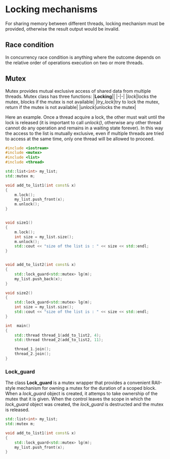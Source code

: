 # Locking mechanisms
For sharing memory between different threads, locking mechanism must be provided, otherwise the result output would be invalid.

## Race condition
In concurrency race condition is anything where the outcome depends on the relative order of operations execution on two or more threads.

## Mutex
Mutex provides mutual exclusive access of shared data from multiple threads.
Mutex class has three functions:
|**Locking**||
|-|-|
|*lock*|locks the mutex, blocks if the mutex is not available|
|*try_lock*|try to lock the mutex, return if the mutex is not available|
|*unlock*|unlocks the mutex|

Here an example. Once a thread acquire a lock, the other must wait until the lock is released (it is important to call *unlock()*, otherwise any other thread cannot do any operation and remains in a waiting state forever).
In this way the access to the list is mutually exclusive, even if multiple threads are tried to access at the same time, only one thread will be allowed to proceed. 

```cpp
#include <iostream>
#include <mutex>
#include <list>
#include <thread>

std::list<int> my_list;
std::mutex m;

void add_to_list1(int const& x)
{
	m.lock();
	my_list.push_front(x);
	m.unlock();
}


void size1()
{
	m.lock();
	int size = my_list.size();
	m.unlock();
	std::cout << "size of the list is : " << size << std::endl;
}


void add_to_list2(int const& x)
{
	std::lock_guard<std::mutex> lg(m);
	my_list.push_back(x);
}

void size2()
{
	std::lock_guard<std::mutex> lg(m);
	int size = my_list.size();
	std::cout << "size of the list is : " << size << std::endl;
}

int  main()
{
	std::thread thread_1(add_to_list2, 4);
	std::thread thread_2(add_to_list2, 11);

	thread_1.join();
	thread_2.join();
}
```

### Lock_guard
The class **Lock_guard** is a mutex wrapper that provides a convenient RAII-style mechanism for owning a mutex for the duration of a scoped block.
When a *lock_guard* object is created, it attemps to take ownership of the mutex that it is given. When the control leaves the scope in which the *lock_guard* object was created, the *lock_guard* is destructed and the mutex is released.

```cpp
std::list<int> my_list;
std::mutex m;

void add_to_list1(int const& x)
{
	std::lock_guard<std::mutex> lg(m);
	my_list.push_front(x);
}
```
